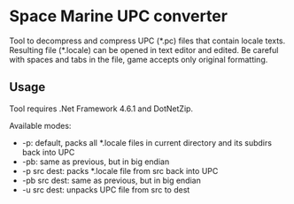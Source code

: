 # Space Marine UPC converter
Tool to decompress and compress UPC (\*.pc) files that contain locale texts. 
Resulting file (\*.locale) can be opened in text editor and edited. 
Be careful with spaces and tabs in the file, game accepts only original formatting.

## Usage
Tool requires .Net Framework 4.6.1 and DotNetZip. 

Available modes:
- -p: default, packs all \*.locale files in current directory and its subdirs back into UPC
- -pb: same as previous, but in big endian
- -p src dest: packs \*.locale file from src back into UPC
- -pb src dest: same as previous, but in big endian
- -u src dest: unpacks UPC file from src to dest
